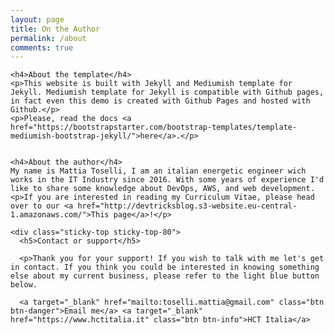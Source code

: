 ```yaml
---
layout: page
title: On the Author
permalink: /about
comments: true
---
```


<div class="row justify-content-between">
  <div class="col-md-8 pr-5">

    <h4>About the template</h4>
    <p>This website is built with Jekyll and Mediumish template for Jekyll. Mediumish template for Jekyll is compatible with Github pages, in fact even this demo is created with Github Pages and hosted with Github.</p>
    <p>Please, read the docs <a href="https://bootstrapstarter.com/bootstrap-templates/template-mediumish-bootstrap-jekyll/">here</a>.</p>


    <h4>About the author</h4>
    My name is Mattia Toselli, I am an italian energetic engineer wich works in the IT Industry since 2016. With some years of experience I'd like to share some knowledge about DevOps, AWS, and web development.
    <p>If you are interested in reading my Curriculum Vitae, please head over to our <a href="http://devtricksblog.s3-website.eu-central-1.amazonaws.com/">This page</a>!</p>

  </div>

  <div class="col-md-4">

    <div class="sticky-top sticky-top-80">
      <h5>Contact or support</h5>

      <p>Thank you for your support! If you wish to talk with me let's get in contact. If you think you could be interested in knowing something else about my current business, please refer to the light blue button below.

      <a target="_blank" href="mailto:toselli.mattia@gmail.com" class="btn btn-danger">Email me</a> <a target="_blank" href="https://www.hctitalia.it" class="btn btn-info">HCT Italia</a>
